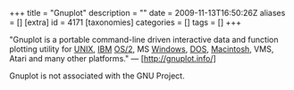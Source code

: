 +++
title = "Gnuplot"
description = ""
date = 2009-11-13T16:50:26Z
aliases = []
[extra]
id = 4171
[taxonomies]
categories = []
tags = []
+++

"Gnuplot is a portable command-line driven interactive data and function plotting utility for [UNIX](https://rosettacode.org/wiki/UNIX), [IBM](https://rosettacode.org/wiki/IBM) [OS/2](https://rosettacode.org/wiki/OS/2), MS [Windows](https://rosettacode.org/wiki/Windows), [DOS](https://rosettacode.org/wiki/DOS), [Macintosh](https://rosettacode.org/wiki/Macintosh), VMS, Atari and many other platforms." — [http://gnuplot.info/]

Gnuplot is not associated with the GNU Project.
